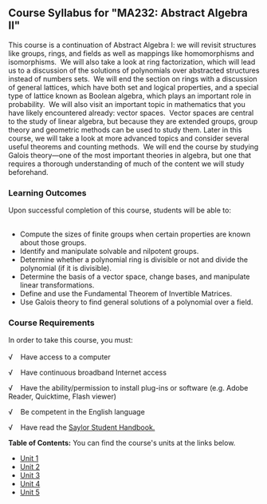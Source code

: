Course Syllabus for "MA232: Abstract Algebra II"
------------------------------------------------

This course is a continuation of Abstract Algebra I: we will revisit
structures like groups, rings, and fields as well as mappings like
homomorphisms and isomorphisms.  We will also take a look at ring
factorization, which will lead us to a discussion of the solutions of
polynomials over abstracted structures instead of numbers sets.  We will
end the section on rings with a discussion of general lattices, which
have both set and logical properties, and a special type of lattice
known as Boolean algebra, which plays an important role in probability. 
We will also visit an important topic in mathematics that you have
likely encountered already: vector spaces.  Vector spaces are central to
the study of linear algebra, but because they are extended groups, group
theory and geometric methods can be used to study them. Later in this
course, we will take a look at more advanced topics and consider several
useful theorems and counting methods.  We will end the course by
studying Galois theory—one of the most important theories in algebra,
but one that requires a thorough understanding of much of the content we
will study beforehand.

### Learning Outcomes

Upon successful completion of this course, students will be able to:  
    

-   Compute the sizes of finite groups when certain properties are known
    about those groups.
-   Identify and manipulate solvable and nilpotent groups. 
-   Determine whether a polynomial ring is divisible or not and divide
    the polynomial (if it is divisible).
-   Determine the basis of a vector space, change bases, and manipulate
    linear transformations.
-   Define and use the Fundamental Theorem of Invertible Matrices. 
-   Use Galois theory to find general solutions of a polynomial over a
    field.

### Course Requirements

In order to take this course, you must:  
    
 √    Have access to a computer  
  
 √    Have continuous broadband Internet access  
  
 √    Have the ability/permission to install plug-ins or software (e.g.
Adobe Reader, Quicktime, Flash viewer)  
  
 √    Be competent in the English language  
  
 √    Have read the [Saylor Student
Handbook.](http://www.saylor.org/site/wp-content/uploads/2012/05/Saylor-StudentHandbook.pdf)  
  
**Table of Contents:** You can find the course's units at the links below.

- [Unit 1](https://legacy.saylor.org/ma232/Unit01/)
- [Unit 2](https://legacy.saylor.org/ma232/Unit02/)
- [Unit 3](https://legacy.saylor.org/ma232/Unit03/)
- [Unit 4](https://legacy.saylor.org/ma232/Unit04/)
- [Unit 5](https://legacy.saylor.org/ma232/Unit05/)
